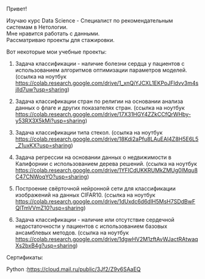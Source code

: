 Привет! 

Изучаю курс Data Science  - Специалист по рекомендательным системам в Нетологии.\
Мне нравится работать с данными.\
Рассматриваю проекты для стажировки.

Вот некоторые мои учебные проекты:

   1. Задача классификации  - наличие болезни сердца у пациентов с использованием алгоритмов оптимизации параметров моделей.
   (ссылка на ноутбук https://colab.research.google.com/drive/1_xnQiYJCXL1EKPoJFldvv3m4sjlld7uw?usp=sharing)

   2. Задача классификации стран по религии на основании анализа данных о флаге и других показателях стран. 
   (ссылка на ноутбук https://colab.research.google.com/drive/17X31HGY4ZZkCCfQrWHby-y53RX3X5kMi?usp=sharing)

   3. Задача классификации типа стекол.
   (ссылка на ноутбук https://colab.research.google.com/drive/18Kdi2aPfu8LAuEAl4Z8H5E6L5_Z1uxKX?usp=sharing)

   4. Задача регрессии на основании данных о недвижимости в Калифорнии с использованием дерева решений.
   (ссылка на ноутбук https://colab.research.google.com/drive/1YFICdUKKRUMkZMUg0IMqu8C47CNWoqYO?usp=sharing)

   5. Построение свёрточной нейронной сети для классификации изображений на данных CIFAR10.
   (ссылка на ноутбук https://colab.research.google.com/drive/1dUxdc6d6dlH5MsH7SDdBwFQlTmVVmZ10?usp=sharing)
   
   6. Задача классификации - наличие или отсутствие сердечной недостаточности у пациентов с использованием базовых ансамблевых методов. (ссылка на ноутбук  https://colab.research.google.com/drive/1dgwHV2M1zftAvWJactRAtwaqXs2bxB4g?usp=sharing)


Cертификаты:

Python :https://cloud.mail.ru/public/3Jf2/Z9v6SAaEQ
